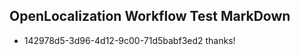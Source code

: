 ## OpenLocalization Workflow Test MarkDown

* 142978d5-3d96-4d12-9c00-71d5babf3ed2 
thanks!



<!--HONumber=Jan16_HO3-->
